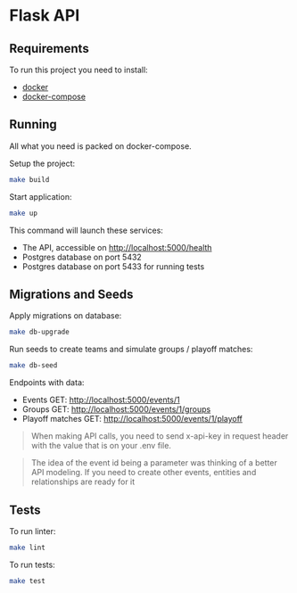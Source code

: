 # Flask API

## Requirements

To run this project you need to install:

- [docker](https://www.docker.com/)
- [docker-compose](https://docs.docker.com/compose/)

## Running

All what you need is packed on docker-compose.

Setup the project:

```bash
make build
```

Start application:

```bash
make up
```

This command will launch these services:

- The API, accessible on [http://localhost:5000/health](http://localhost:5000/health)
- Postgres database on port 5432
- Postgres database on port 5433 for running tests

## Migrations and Seeds

Apply migrations on database:

```bash
make db-upgrade
```

Run seeds to create teams and simulate groups / playoff matches:

```bash
make db-seed
```

Endpoints with data:

- Events GET: [http://localhost:5000/events/1](http://localhost:5000/events/1)
- Groups GET: [http://localhost:5000/events/1/groups](http://localhost:5000/events/1/groups)
- Playoff matches GET: [http://localhost:5000/events/1/playoff](http://localhost:5000/events/1/playoff)

> When making API calls, you need to send x-api-key in request header with the value that is on your .env file.

> The idea of ​​the event id being a parameter was thinking of a better API modeling. If you need to create other events, entities and relationships are ready for it

## Tests

To run linter:

```bash
make lint
```

To run tests:

```bash
make test
```
